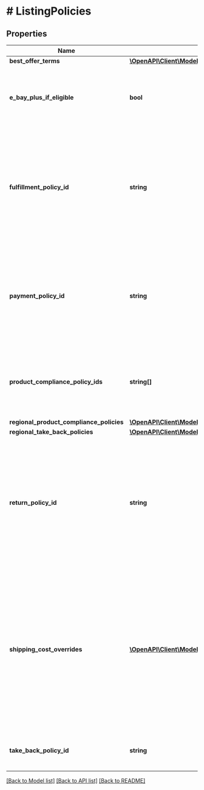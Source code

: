# # ListingPolicies

## Properties

Name | Type | Description | Notes
------------ | ------------- | ------------- | -------------
**best_offer_terms** | [**\OpenAPI\Client\Model\BestOffer**](BestOffer.md) |  | [optional]
**e_bay_plus_if_eligible** | **bool** | This field is included in an offer and set to &lt;code&gt;true&lt;/code&gt; if a Top-Rated seller is opted in to the eBay Plus program. With the eBay Plus program, qualified sellers must commit to next-day delivery of the item, and the buyers must have an eBay Plus subscription to be eligible to receive the benefits of this program, which are free, next-day delivery, as well as free returns.&lt;br&gt;&lt;br&gt;&lt;span class&#x3D;\&quot;tablenote\&quot;&gt;&lt;b&gt;Note:&lt;/b&gt; Currently, this program is only available on the Germany and Australian sites.&lt;/span&gt;&lt;br&gt;This field will be returned in the &lt;a href&#x3D;\&quot;/api-docs/sell/inventory/resources/offer/methods/getOffer\&quot; target&#x3D;\&quot;_blank\&quot;&gt;getOffer&lt;/a&gt; and &lt;a href&#x3D;\&quot;/api-docs/sell/inventory/resources/offer/methods/getOffers\&quot; target&#x3D;\&quot;_blank\&quot;&gt;getOffers&lt;/a&gt; methods if set for the offer. | [optional]
**fulfillment_policy_id** | **string** | This unique identifier indicates the fulfillment business policy that will be used once an offer is published and converted to an eBay listing. This fulfillment business policy will set all fulfillment-related settings for the eBay listing.&lt;br&gt;&lt;br&gt;Business policies are not immediately required for offers, but are required before an offer can be published. The seller should review the fulfillment business policy before assigning it to the offer to make sure it is compatible with the inventory item and the offer settings. The seller may also want to review the shipping service costs in the fulfillment policy, and that seller might decide to override the shipping costs for one or more shipping service options by using the &lt;strong&gt;shippingCostOverrides&lt;/strong&gt; container.&lt;br&gt;&lt;br&gt;Business policies can be created and managed in My eBay or with the &lt;a href&#x3D;\&quot;/api-docs/sell/account/overview.html\&quot; target&#x3D;\&quot;_blank\&quot;&gt;Account API&lt;/a&gt;. To get a list of all return policies associated with a seller&#39;s account on a specific eBay Marketplace, use the Account API&#39;s &lt;a href&#x3D;\&quot;/api-docs/sell/account/resources/fulfillment_policy/methods/getFulfillmentPolicies\&quot; target&#x3D;\&quot;_blank\&quot;&gt;getFulfillmentPolicies&lt;/a&gt; method. There are also calls in the &lt;strong&gt;Account API&lt;/strong&gt; to retrieve a fulfillment policy by policy ID or policy name.&lt;br&gt;&lt;br&gt;This field will be returned in the &lt;a href&#x3D;\&quot;/api-docs/sell/inventory/resources/offer/methods/getOffer\&quot; target&#x3D;\&quot;_blank\&quot;&gt;getOffer&lt;/a&gt; and &lt;a href&#x3D;\&quot;/api-docs/sell/inventory/resources/offer/methods/getOffers\&quot; target&#x3D;\&quot;_blank\&quot;&gt;getOffers&lt;/a&gt; methods if set for the offer. | [optional]
**payment_policy_id** | **string** | This unique identifier indicates the payment business policy that will be used once an offer is published and converted to an eBay listing. This payment business policy will set all payment-related settings for the eBay listing.&lt;br&gt;&lt;br&gt;Business policies are not immediately required for offers, but are required before an offer can be published. The seller should review the payment business policy to make sure that it is compatible with the marketplace and listing category before assigning it to the offer.&lt;br&gt;&lt;br&gt;Business policies can be created and managed in My eBay or with the &lt;a href&#x3D;\&quot;/api-docs/sell/account/overview.html\&quot; target&#x3D;\&quot;_blank\&quot;&gt;Account API&lt;/a&gt;. To get a list of all payment policies associated with a seller&#39;s account on a specific eBay Marketplace, use the Account API&#39;s &lt;a href&#x3D;\&quot;/api-docs/sell/account/resources/payment_policy/methods/getPaymentPolicies\&quot; target&#x3D;\&quot;_blank\&quot;&gt;getPaymentPolicies&lt;/a&gt; method. There are also calls in the &lt;strong&gt;Account API&lt;/strong&gt; to retrieve a payment policy by policy ID or policy name.&lt;br&gt;&lt;br&gt;This field will be returned in the &lt;a href&#x3D;\&quot;/api-docs/sell/inventory/resources/offer/methods/getOffer\&quot; target&#x3D;\&quot;_blank\&quot;&gt;getOffer&lt;/a&gt; and &lt;a href&#x3D;\&quot;/api-docs/sell/inventory/resources/offer/methods/getOffers\&quot; target&#x3D;\&quot;_blank\&quot;&gt;getOffers&lt;/a&gt; methods if set for the offer. | [optional]
**product_compliance_policy_ids** | **string[]** | This field contains the array of unique identifiers indicating the seller-created &lt;i&gt;global&lt;/i&gt; product compliance policies that will be used once an offer is published and converted to a listing.&lt;br&gt;&lt;br&gt;Product compliance policies provide buyers with important information and disclosures about products. For example, if you sell batteries and specific disclosures are required to be shared with all potential buyers, your global product compliance policy could contain the required disclosures.&lt;br&gt;&lt;br&gt;A maximum of six (6) global product compliance policies may apply to &lt;i&gt;each offer&lt;/i&gt;.&lt;span class&#x3D;\&quot;tablenote\&quot;&gt;&lt;b&gt;Note:&lt;/b&gt; For countries that support country-specific policies, use &lt;a href&#x3D;\&quot;#request.listingPolicies.regionalProductCompliancePolicies\&quot;&gt;regionalProductCompliancePolicies&lt;/a&gt; to apply them to an offer.&lt;/span&gt; | [optional]
**regional_product_compliance_policies** | [**\OpenAPI\Client\Model\RegionalProductCompliancePolicies**](RegionalProductCompliancePolicies.md) |  | [optional]
**regional_take_back_policies** | [**\OpenAPI\Client\Model\RegionalTakeBackPolicies**](RegionalTakeBackPolicies.md) |  | [optional]
**return_policy_id** | **string** | This unique identifier indicates the return business policy that will be used once an offer is published and converted to an eBay listing. This return business policy will set all return policy settings for the eBay listing.&lt;br&gt;&lt;br&gt;&lt;span class&#x3D;\&quot;tablenote\&quot;&gt;&lt;b&gt;Note:&lt;/b&gt; As a part of Digital Services Act (DSA) requirements, as of April 3, 2023, buyers in the EU must be allowed to return an item within 14 days or more, unless the item is exempt. Where applicable, sellers should update their return policies to reflect this requirement of accepting returns from EU buyers.&lt;/span&gt;&lt;br&gt;Business policies are not immediately required for offers, but are required before an offer can be published. The seller should review the return business policy before assigning it to the offer to make sure it is compatible with the inventory item and the offer settings.&lt;br&gt;&lt;br&gt;Business policies can be created and managed in My eBay or with the &lt;a href&#x3D;\&quot;/developer.ebay.com/api-docs/sell/account/overview.html\&quot; target&#x3D;\&quot;_blank\&quot;&gt;Account API&lt;/a&gt;. To get a list of all return policies associated with a seller&#39;s account on a specific eBay Marketplace, use the Account API&#39;s &lt;a href&#x3D;\&quot;/api-docs/sell/account/resources/return_policy/methods/getReturnPolicies\&quot; target&#x3D;\&quot;_blank\&quot;&gt;getReturnPolicies&lt;/a&gt; call. There are also calls in the &lt;strong&gt;Account API&lt;/strong&gt; to retrieve a return policy by policy ID or policy name.&lt;br&gt;&lt;br&gt;This field will be returned in the &lt;a href&#x3D;\&quot;/api-docs/sell/inventory/resources/offer/methods/getOffer\&quot; target&#x3D;\&quot;_blank\&quot;&gt;getOffer&lt;/a&gt; and &lt;a href&#x3D;\&quot;/api-docs/sell/inventory/resources/offer/methods/getOffers\&quot; target&#x3D;\&quot;_blank\&quot;&gt;getOffers&lt;/a&gt; methods if set for the offer. | [optional]
**shipping_cost_overrides** | [**\OpenAPI\Client\Model\ShippingCostOverride[]**](ShippingCostOverride.md) | This container is used if the seller wishes to override the shipping costs or surcharge for one or more domestic or international shipping service options defined in the fulfillment listing policy. To override the costs of a specific domestic or international shipping service option, the seller must know the priority/order of that shipping service in the fulfillment listing policy. The name of a shipping service option can be found in the &lt;strong&gt;shippingOptions.shippingServices.shippingServiceCode&lt;/strong&gt; field of the fulfillment policy, and the priority/order of that shipping service option is found in the &lt;strong&gt;shippingOptions.shippingServices.sortOrderId&lt;/strong&gt; field. Both of these values can be retrieved by searching for that fulfillment policy with the &lt;strong&gt;getFulfillmentPolicies&lt;/strong&gt; or &lt;strong&gt;getFulfillmentPolicyByName&lt;/strong&gt; calls of the &lt;strong&gt;Account API&lt;/strong&gt;. The &lt;strong&gt;shippingCostOverrides.priority&lt;/strong&gt; value should match the &lt;strong&gt;shippingOptions.shippingServices.sortOrderId&lt;/strong&gt; in order to override the shipping costs for that shipping service option. The seller must also ensure that the &lt;strong&gt;shippingServiceType&lt;/strong&gt; value is set to &lt;code&gt;DOMESTIC&lt;/code&gt; to override a domestic shipping service option, or to &lt;code&gt;INTERNATIONAL&lt;/code&gt; to override an international shipping service option.&lt;br&gt;&lt;br&gt;A separate &lt;strong&gt;ShippingCostOverrides&lt;/strong&gt; node is needed for each shipping service option whose costs are being overridden. All defined fields of the &lt;strong&gt;shippingCostOverrides&lt;/strong&gt; container should be included, even if the shipping costs and surcharge values are not changing.&lt;br&gt;&lt;br&gt;The &lt;strong&gt;shippingCostOverrides&lt;/strong&gt; container is returned in the &lt;a href&#x3D;\&quot;/api-docs/sell/inventory/resources/offer/methods/getOffer\&quot; target&#x3D;\&quot;_blank\&quot;&gt;getOffer&lt;/a&gt; and &lt;a href&#x3D;\&quot;/api-docs/sell/inventory/resources/offer/methods/getOffers\&quot; target&#x3D;\&quot;_blank\&quot;&gt;getOffers&lt;/a&gt; calls if one or more shipping cost overrides are being applied to the fulfillment policy. | [optional]
**take_back_policy_id** | **string** | This unique identifier indicates the seller-created &lt;i&gt;global&lt;/i&gt; take-back policy that will be used once an offer is published and converted to a listing.&lt;br&gt;&lt;br&gt;One (1) global take-back policy may be specified &lt;i&gt;per offer&lt;/i&gt;.&lt;br&gt;&lt;span class&#x3D;\&quot;tablenote\&quot;&gt;&lt;b&gt;Note:&lt;/b&gt; For countries that support country-specific policies, use &lt;a href&#x3D;\&quot;#request.listingPolicies.regionalTakeBackPolicies\&quot;&gt;regionalTakeBackPolicies&lt;/a&gt; to apply them to an offer.&lt;/span&gt; | [optional]

[[Back to Model list]](../../README.md#models) [[Back to API list]](../../README.md#endpoints) [[Back to README]](../../README.md)
